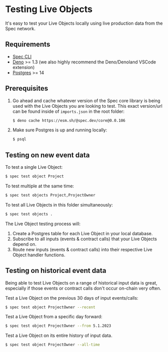 # Testing Live Objects

It's easy to test your Live Objects locally using live production data from the Spec network.

## Requirements

* [Spec CLI](./CLI-Setup.md)
* [Deno](https://deno.com/manual@v1.33.1/getting_started/installation) >= 1.3 (we also highly recommend the Deno/Denoland VSCode extension)
* [Postgres](https://www.moncefbelyamani.com/how-to-install-postgresql-on-a-mac-with-homebrew-and-lunchy/) >= 14

## Prerequisites

1. Go ahead and cache whatever version of the Spec core library is being used with the Live Objects you are looking to test. This exact version/url can be found inside of `imports.json` in the root folder:
    ```bash
    $ deno cache https://esm.sh/@spec.dev/core@0.0.106
    ```

2. Make sure Postgres is up and running locally:
    ```bash
    $ psql
    ```

## Testing on new event data

To test a single Live Object:

```bash
$ spec test object Project
```

To test multiple at the same time:

```bash
$ spec test objects Project,ProjectOwner
```

To test all Live Objects in this folder simultaneously:

```bash
$ spec test objects .
```

The Live Object testing process will:<br>
1) Create a Postgres table for each Live Object in your local database.
2) Subscribe to all inputs (events & contract calls) that your Live Objects depend on.
3) Route new inputs (events & contract calls) into their respective Live Object handler functions.

## Testing on historical event data

Being able to test Live Objects on a range of historical input data is great, especially if those events or contract calls don't occur on-chain very often.

Test a Live Object on the previous 30 days of input events/calls:

```bash
$ spec test object ProjectOwner --recent
```

Test a Live Object from a specific day forward:

```bash
$ spec test object ProjectOwner --from 5.1.2023
```

Test a Live Object on its entire history of input data.

```bash
$ spec test object ProjectOwner --all-time
```
